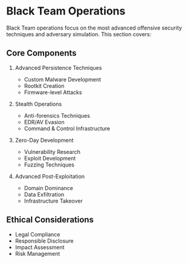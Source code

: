 # Black Team Operations

Black Team operations focus on the most advanced offensive security techniques and adversary simulation. This section covers:

## Core Components

1. Advanced Persistence Techniques
   - Custom Malware Development
   - Rootkit Creation
   - Firmware-level Attacks

2. Stealth Operations
   - Anti-forensics Techniques
   - EDR/AV Evasion
   - Command & Control Infrastructure

3. Zero-Day Development
   - Vulnerability Research
   - Exploit Development
   - Fuzzing Techniques

4. Advanced Post-Exploitation
   - Domain Dominance
   - Data Exfiltration
   - Infrastructure Takeover

## Ethical Considerations
- Legal Compliance
- Responsible Disclosure
- Impact Assessment
- Risk Management
